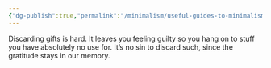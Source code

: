 ```yaml
---
{"dg-publish":true,"permalink":"/minimalism/useful-guides-to-minimalism/have-a-balanced-view-of-sentimental-attachment/"}
---
```


Discarding gifts is hard. It leaves you feeling guilty so you hang on to stuff you have absolutely no use for. It’s no sin to discard such, since the gratitude stays in our memory.